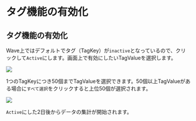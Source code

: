 # タグ機能の有効化

## タグ機能の有効化

Wave上ではデフォルトでタグ（TagKey）が`inactive`となっているので、クリックして`Active`にします。画面上で有効にしたいTagValueを選択します。

![](../../.gitbook/assets/Snip20180904\_2.png)

1つのTagKeyにつき50個までTagValueを選択できます。50個以上TagValueがある場合に`すべて選択`をクリックすると上位50個が選択されます。

![](../../.gitbook/assets/Snip20180904\_3.png)

`Active`にした2日後からデータの集計が開始されます。

